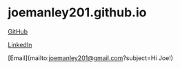 # joemanley201.github.io

[GitHub](https://github.com/joemanley201)

[LinkedIn](https://www.linkedin.com/in/joemanley201/)

[Email](mailto:joemanley201@gmail.com?subject=Hi Joe!)